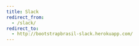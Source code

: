 ```yaml
---
title: Slack
redirect_from:
  - /slack/
redirect_to:
  - http://bootstrapbrasil-slack.herokuapp.com/
---
```


